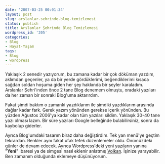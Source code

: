 ```yaml
---
date: '2007-03-25 00:01:34'
layout: post
slug: arslanlar-sehrinde-blog-temizlemesi
status: publish
title: Arslanlar Şehrinde Blog Temizlemesi
wordpress_id: '205'
categories:
- Blog
- Hayat-Yaşam
tags:
- Blog
- wordpress
---
```


Yaklaşık 2 senedir yazıyorum, bu zamana kadar bir çok döküman yazdım, aklımdan geçenler, ya da bir yerde gördüklerimi, beğendiklerimi kısaca sağdan soldan hoşuma giden her şey hakkında bir şeyler karaladım. Arslanlar Şehri'inden önce 2 tane Blog denemem olmuştu, oradaki yazıları da her zaman bir sonraki Blog'uma aktarırdım. 

Fakat şimdi baktım o zamanki yazdıklarım ile şimdiki yazdıklarım arasında dağlar kadar fark. Gerek yazım yönünden gerekse içerik yönünden. Bu yüzden Ağustos 2006'ya kadar olan tüm yazıları sildim. Yaklaşık 30-40 tane yazı olması lazım. Bir süre yazıları Google belleğinde bulabilirsiniz, sonra da kaybolup giderler.

Ayrıca Blog'umdaki tasarım biraz daha değiştirdim. Tek yan menü'ye geçtim tekrardan. Renkler aynı fakat ufak tefek düzenlemeler oldu. Önümüzdeki günler de devam edecek. Ayrıca Wordpress'deki yeni yazıların yanına "**Yeni**" ibaresi ya de simgesi nasıl eklenir anlatmış [Volkan](http://t-infection.com/wordpresste-yaziya-yeni-simgesi-eklemek/). İşinize yarayabilir. Ben zamanım olduğunda eklemeye düşünüyorum.  
